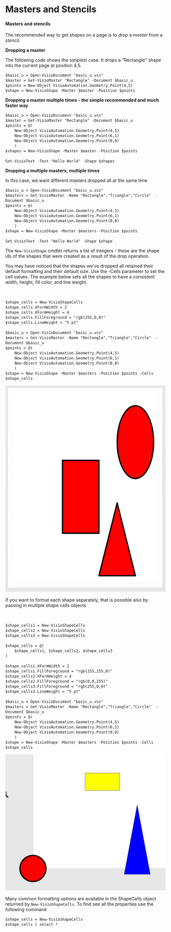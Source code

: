 # Masters and Stencils



#### Masters and stencils <a id="masters-and-stencils"></a>

The recommended way to get shapes on a page is to _drop_ a _master_ from a _stencil_.

**Dropping a master**

The following code shows the simplest case. It drops a "Rectangle" shape into the current page at position 4,5.

```text
$basic_u = Open-VisioDocument "basic_u.vss"
$master = Get-VisioMaster "Rectangle" -Document $basic_u
$points = New-Object VisioAutomation.Geometry.Point(4,5)
$shape = New-VisioShape -Master $master -Position $points
```

**Dropping a master multiple times - the simple recommended and much faster way**

```text
$basic_u = Open-VisioDocument "basic_u.vss"
$master = Get-VisioMaster "Rectangle" -Document $basic_u
$points = @(
    New-Object VisioAutomation.Geometry.Point(4,5)
    New-Object VisioAutomation.Geometry.Point(6,1)
    New-Object VisioAutomation.Geometry.Point(0,0)
    )
$shapes = New-VisioShape -Master $master -Position $points

Set-VisioText -Text "Hello World" -Shape $shapes
```

**Dropping a multiple masters, multiple times**

In this case, we want different masters dropped all at the same time

```text
$basic_u = Open-VisioDocument "basic_u.vss"
$masters = Get-VisioMaster -Name "Rectangle","Triangle","Circle"  -Document $basic_u
$points = @(
    New-Object VisioAutomation.Geometry.Point(4,5)
    New-Object VisioAutomation.Geometry.Point(6,1)
    New-Object VisioAutomation.Geometry.Point(0,0)
    )
$shape = New-VisioShape -Master $masters -Position $points

Set-VisioText -Text "Hello World" -Shape $shape
```

The `New-VisioShape` cmdlet returns a list of integers - these are the shape ids of the shapes that were created as a result of the drop operation.

You may have noticed that the shapes we've dropped all retained their default formatting and their default size. Use the -Cells parameter to set the cell values. The example below sets all the shapes to have a consistent width, height, fill color, and line weight.

```text


$shape_cells = New-VisioShapeCells
$shape_cells.XFormWidth = 2
$shape_cells.XFormHeight = 4
$shape_cells.FillForeground = "rgb(255,0,0)"
$shape_cells.LineWeight = "5 pt"

$basic_u = Open-VisioDocument "basic_u.vss"
$masters = Get-VisioMaster -Name "Rectangle","Triangle","Circle"  -Document $basic_u
$points = @(
    New-Object VisioAutomation.Geometry.Point(4,5)
    New-Object VisioAutomation.Geometry.Point(6,1)
    New-Object VisioAutomation.Geometry.Point(0,0)
    )
$shape = New-VisioShape -Master $masters -Position $points -Cells $shape_cells
```

![](../.gitbook/assets/snap00002.png)

If you want to format each shape separately, that is possible also by passing in multiple shape cells objects

```text


$shape_cells1 = New-VisioShapeCells
$shape_cells2 = New-VisioShapeCells
$shape_cells3 = New-VisioShapeCells

$shape_cells = @( 
    $shape_cells1, $shape_cells2, $shape_cells3
)

$shape_cells1.XFormWidth = 2
$shape_cells1.FillForeground = "rgb(255,255,0)"
$shape_cells2.XFormHeight = 4
$shape_cells2.FillForeground = "rgb(0,0,255)"
$shape_cells3.FillForeground = "rgb(255,0,0)"
$shape_cells3.LineWeight = "5 pt"

$basic_u = Open-VisioDocument "basic_u.vss"
$masters = Get-VisioMaster -Name "Rectangle","Triangle","Circle"  -Document $basic_u
$points = @(
    New-Object VisioAutomation.Geometry.Point(4,5)
    New-Object VisioAutomation.Geometry.Point(6,1)
    New-Object VisioAutomation.Geometry.Point(0,0)
    )
$shape = New-VisioShape -Master $masters -Position $points -Cells $shape_cells

```

![](../.gitbook/assets/image%20%281%29.png)

Many common formatting options are available in the ShapeCells object returned by `New-VisioShapeCells`. To find see all the properties use the following command

```text
$shape_cells = New-VisioShapeCells
$shape_cells | select *
```

